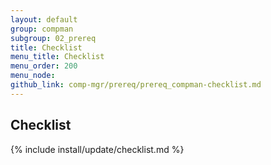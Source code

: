 ```yaml
---
layout: default
group: compman
subgroup: 02_prereq
title: Checklist
menu_title: Checklist
menu_order: 200
menu_node: 
github_link: comp-mgr/prereq/prereq_compman-checklist.md
---
```


## Checklist
{% include install/update/checklist.md %}